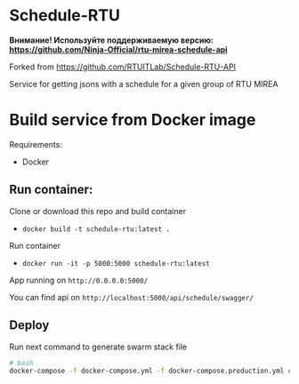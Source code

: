 # Schedule-RTU

**Внимание! Используйте поддерживаемую версию: https://github.com/Ninja-Official/rtu-mirea-schedule-api**

Forked from https://github.com/RTUITLab/Schedule-RTU-API

Service for getting jsons with a schedule for a given group of RTU MIREA

# Build service from Docker image
Requirements:
* Docker

## Run container:

Clone or download this repo and build container 
* ```docker build -t schedule-rtu:latest .```

Run container
* ```docker run -it -p 5000:5000 schedule-rtu:latest```

App running on ```http://0.0.0.0:5000/```

You can find api on ```http://localhost:5000/api/schedule/swagger/ ```

## Deploy

Run next command to generate swarm stack file
```bash
# bash
docker-compose -f docker-compose.yml -f docker-compose.production.yml config | sed "s/[0-9]\+\.[0-9]\+$/'\0'/g" >| stack.yml
```
